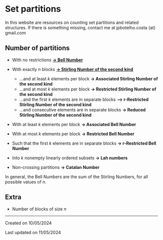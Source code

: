 # Set partitions

In this website are resources on counting set partitions and related structures. If there is something missing, contact me at jpbotelho.costa (at) gmail.com

## Number of partitions

- With no restrictions [**-> Bell Number**](bellNumbers.md)

- With exactly $n$ blocks [**-> Stirling Number of the second kind**](stirlingNumbers.md)
    - ...and at least $k$ elements per block **-> Associated Stirling Number of the second kind**
    - ...and at most $k$ elements per block **-> Restricted Stirling  Number of the second kind**
    - ...and the first $k$ elements are in separate blocks **--> r-Restricted Stirling Number of the second kind**
    - ...and consecutive elements are in separate blocks **-> Reduced Stirling Number of the second kind**

- With at least $k$ elements per block **-> Associated Bell Number**
- With at most $k$ elements per block **-> Restricted Bell Number**
- Such that the first $k$ elements are in separate blocks **-> r-Restricted Bell Number**

- Into $k$ nonempty linearly ordered subsets **-> Lah numbers**

- Non-crossing partitions **-> Catalan Number**



In general, the Bell Numbers are the sum of the Stirling Numbers, for all possible values of $n$.

## Extra
- Number of blocks of size $n$

______

Created on 10/05/2024

Last updated on 11/05/2024